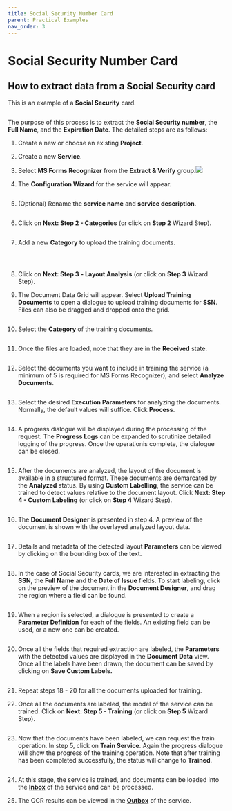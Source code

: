 ```yaml
---
title: Social Security Number Card
parent: Practical Examples
nav_order: 3
---
```


# Social Security Number Card

## How to extract data from a Social Security card

This is an example of a **Social Security** card.

<figure><img src="../.gitbook/assets/image (41) (1) (1).png" alt=""><figcaption></figcaption></figure>

The purpose of this process is to extract the **Social Security number**, the **Full Name**, and the **Expiration Date**. The detailed steps are as follows:

1. Create a new or choose an existing **Project**.
2. Create a new **Service**.
3. Select **MS Forms Recognizer** from the **Extract & Verify** group.![](<../.gitbook/assets/image (41) (2) (1).png>)
4.  The **Configuration Wizard** for the service will appear.

    <figure><img src="../.gitbook/assets/image (13) (2).png" alt=""><figcaption></figcaption></figure>
5.  (Optional) Rename the **service name** and **service description**.

    <figure><img src="../.gitbook/assets/image (25) (2) (1).png" alt=""><figcaption></figcaption></figure>
6.  Click on **Next: Step 2 - Categories** (or click on **Step 2** Wizard Step).

    <figure><img src="../.gitbook/assets/image (34) (1).png" alt=""><figcaption></figcaption></figure>
7.  Add a new **Category** to upload the training documents.

    <figure><img src="../.gitbook/assets/image (15) (2).png" alt=""><figcaption></figcaption></figure>

    <figure><img src="../.gitbook/assets/image (26) (1) (2).png" alt=""><figcaption></figcaption></figure>

    <figure><img src="../.gitbook/assets/image (27) (2) (1) (1) (1).png" alt=""><figcaption></figcaption></figure>
8. Click on **Next: Step 3** **- Layout Analysis** (or click on **Step 3** Wizard Step).
9.  The Document Data Grid will appear. Select **Upload Training Documents** to open a dialogue to upload training documents for **SSN**. Files can also be dragged and dropped onto the grid.

    <figure><img src="../.gitbook/assets/image (43) (2).png" alt=""><figcaption></figcaption></figure>
10. Select the **Category** of the training documents.

    <figure><img src="../.gitbook/assets/image (49) (1) (1).png" alt=""><figcaption></figcaption></figure>
11. Once the files are loaded, note that they are in the **Received** state.

    <figure><img src="../.gitbook/assets/image (33) (2).png" alt=""><figcaption></figcaption></figure>
12. Select the documents you want to include in training the service (a minimum of 5 is required for MS Forms Recognizer), and select **Analyze Documents**.

    <figure><img src="../.gitbook/assets/image (47) (2).png" alt=""><figcaption></figcaption></figure>
13. Select the desired **Execution Parameters** for analyzing the documents. Normally, the default values will suffice. Click **Process**.

    <figure><img src="../.gitbook/assets/image (35) (1).png" alt=""><figcaption></figcaption></figure>
14. A progress dialogue will be displayed during the processing of the request. The **Progress Logs** can be expanded to scrutinize detailed logging of the progress. Once the operationis complete, the dialogue can be closed.

    <figure><img src="../.gitbook/assets/image (10) (2) (1).png" alt=""><figcaption></figcaption></figure>
15. After the documents are analyzed, the layout of the document is available in a structured format. These documents are demarcated by the **Analyzed** status. By using **Custom Labelling**, the service can be trained to detect values relative to the document layout. Click **Next: Step 4 - Custom Labeling** (or click on **Step 4** Wizard Step).

    <figure><img src="../.gitbook/assets/image (4) (2).png" alt=""><figcaption></figcaption></figure>
16. The **Document Designer** is presented in step 4. A preview of the document is shown with the overlayed analyzed layout data.

    <figure><img src="../.gitbook/assets/image (42) (2).png" alt=""><figcaption></figcaption></figure>
17. Details and metadata of the detected layout **Parameters** can be viewed by clicking on the bounding box of the text.

    <figure><img src="../.gitbook/assets/image (20) (2).png" alt=""><figcaption></figcaption></figure>
18. In the case of Social Security cards, we are interested in extracting the **SSN**, the **Full Name** and the **Date of Issue** fields. To start labeling, click on the preview of the document in the **Document Designer**, and drag the region where a field can be found.

    <figure><img src="../.gitbook/assets/image (23) (1).png" alt=""><figcaption></figcaption></figure>
19. When a region is selected, a dialogue is presented to create a **Parameter Definition** for each of the fields. An existing field can be used, or a new one can be created.

    <figure><img src="../.gitbook/assets/image (18) (2).png" alt=""><figcaption></figcaption></figure>
20. Once all the fields that required extraction are labeled, the **Parameters** with the detected values are displayed in the **Document Data** view. Once all the labels have been drawn, the document can be saved by clicking on **Save Custom Labels.**

    <figure><img src="../.gitbook/assets/image (40) (2) (1).png" alt=""><figcaption></figcaption></figure>
21. Repeat steps 18 - 20 for all the documents uploaded for training.
22. Once all the documents are labeled, the model of the service can be trained. Click on **Next: Step 5 - Training** (or click on **Step 5** Wizard Step).

    <figure><img src="../.gitbook/assets/image (52).png" alt=""><figcaption></figcaption></figure>
23. Now that the documents have been labeled, we can request the train operation. In step 5, click on **Train Service**. Again the progress dialogue will show the progress of the training operation. Note that after training has been completed successfully, the status will change to **Trained**.

    <figure><img src="../.gitbook/assets/image (16) (1) (1) (1) (1).png" alt=""><figcaption></figcaption></figure>
24. At this stage, the service is trained, and documents can be loaded into the [**Inbox**](../documents/documents-inbox.md) of the service and can be processed.
25. The OCR results can be viewed in the [**Outbox**](../documents/documents-outbox.md) of the service.
